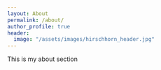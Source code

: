 ```yaml
---
layout: About
permalink: /about/
author_profile: true
header:
  image: "/assets/images/hirschhorn_header.jpg"
---
```



This is my about section
